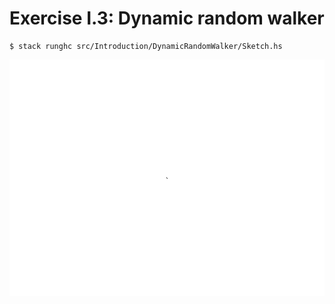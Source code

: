 # Exercise I.3: Dynamic random walker

```
$ stack runghc src/Introduction/DynamicRandomWalker/Sketch.hs
```

![Dynamic random walker](sketch.gif)

